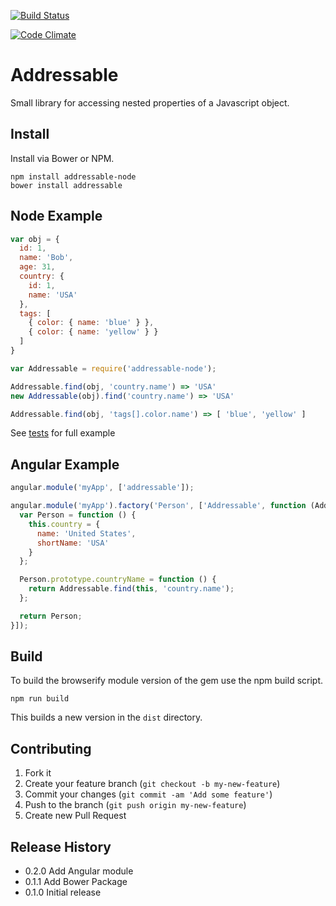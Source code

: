 [![Build Status](https://travis-ci.org/RoleModel/addressable.svg?branch=master)](https://travis-ci.org/RoleModel/addressable)

[![Code Climate](https://codeclimate.com/github/RoleModel/addressable/badges/gpa.svg)](https://codeclimate.com/github/RoleModel/addressable)

# Addressable

Small library for accessing nested properties of a Javascript object.

## Install

Install via Bower or NPM.

```
npm install addressable-node
bower install addressable
```

## Node Example

```js
var obj = {
  id: 1,
  name: 'Bob',
  age: 31,
  country: {
    id: 1,
    name: 'USA'
  },
  tags: [
    { color: { name: 'blue' } },
    { color: { name: 'yellow' } }
  ]
}

var Addressable = require('addressable-node');

Addressable.find(obj, 'country.name') => 'USA'
new Addressable(obj).find('country.name') => 'USA'

Addressable.find(obj, 'tags[].color.name') => [ 'blue', 'yellow' ]
```

See [tests](spec/addressable_spec.js) for full example

## Angular Example

```js
angular.module('myApp', ['addressable']);

angular.module('myApp').factory('Person', ['Addressable', function (Addressable) {
  var Person = function () {
    this.country = {
      name: 'United States',
      shortName: 'USA'
    }
  };

  Person.prototype.countryName = function () {
    return Addressable.find(this, 'country.name');
  };

  return Person;
}]);
```

## Build

To build the browserify module version of the gem use the npm build script.

```
npm run build
```

This builds a new version in the `dist` directory.

## Contributing

1. Fork it
2. Create your feature branch (`git checkout -b my-new-feature`)
3. Commit your changes (`git commit -am 'Add some feature'`)
4. Push to the branch (`git push origin my-new-feature`)
5. Create new Pull Request

## Release History

* 0.2.0 Add Angular module
* 0.1.1 Add Bower Package
* 0.1.0 Initial release
